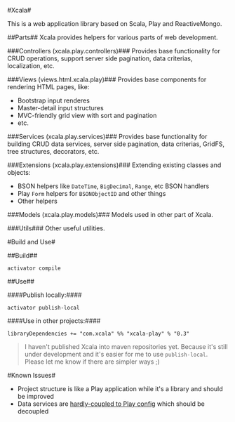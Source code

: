 #Xcala#

This is a web application library based on Scala, Play and ReactiveMongo.

##Parts##
Xcala provides helpers for various parts of web development.

###Controllers (xcala.play.controllers)###
Provides base functionality for CRUD operations, support server side pagination, data criterias, localization, etc.

###Views (views.html.xcala.play)###
Provides base components for rendering HTML pages, like:

* Bootstrap input renderes
* Master-detail input structures
* MVC-friendly grid view with sort and pagination
* etc.

###Services (xcala.play.services)###
Provides base functionality for building CRUD data services, server side pagination, data criterias, GridFS, tree structures, decorators, etc.

###Extensions (xcala.play.extensions)###
Extending existing classes and objects:

* BSON helpers like `DateTime`, `BigDecimal`, `Range`, etc BSON handlers
* Play `Form` helpers for `BSONObjectID` and other things
* Other helpers

###Models (xcala.play.models)###
Models used in other part of Xcala.

###Utils###
Other useful utilities.

#Build and Use#

##Build##

```
activator compile
```

##Use##

####Publish locally:####

```
activator publish-local
```

####Use in other projects:####

```
libraryDependencies += "com.xcala" %% "xcala-play" % "0.3"
```

>I haven't published Xcala into maven repositories yet. Because it's still under development and it's easier for me to use `publish-local`. Please let me know if there are simpler ways ;)

#Known Issues#
* Project structure is like a Play application while it's a library and should be improved
* Data services are [hardly-coupled to Play config](https://github.com/AmirKarimi/xcala/blob/22de6022ca21612ff065ce58a6fa1e39debb24b4/src/app/xcala.play/services/DatabaseConfig.scala#L36) which should be decoupled
